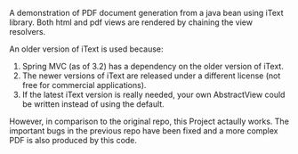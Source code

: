 A demonstration of PDF document generation from a java bean using iText library. Both html and pdf views are rendered by chaining the view resolvers.

An older version of iText is used because:

1. Spring MVC (as of 3.2) has a dependency on the older version of iText.
2. The newer versions of iText are released under a different license (not free for commercial applications).
3. If the latest iText version is really needed, your own AbstractView could be written instead of using the default.

However, in comparison to the original repo, this Project actaully works. The important bugs in the previous repo have been fixed
and a more complex PDF is also produced by this code.
